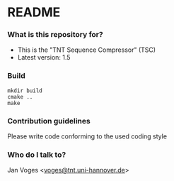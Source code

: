 # README #

### What is this repository for? ###

* This is the "TNT Sequence Compressor" (TSC)
* Latest version: 1.5

### Build ###

    mkdir build
    cmake ..
    make

### Contribution guidelines ###

Please write code conforming to the used coding style

### Who do I talk to? ###

Jan Voges <[voges@tnt.uni-hannover.de](mailto:voges@tnt.uni-hannover.de)>

